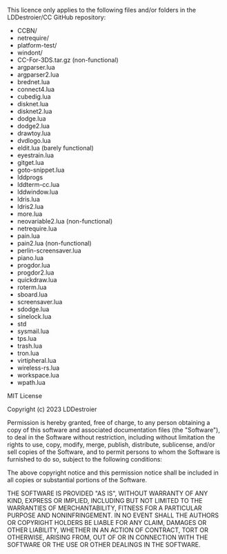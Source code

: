 This licence only applies to the following files and/or folders in the LDDestroier/CC GitHub repository:
+ CCBN/
+ netrequire/
+ platform-test/
+ windont/
+ CC-For-3DS.tar.gz (non-functional)
+ argparser.lua
+ argparser2.lua
+ brednet.lua
+ connect4.lua
+ cubedig.lua
+ disknet.lua
+ disknet2.lua
+ dodge.lua
+ dodge2.lua
+ drawtoy.lua
+ dvdlogo.lua
+ eldit.lua (barely functional)
+ eyestrain.lua
+ gitget.lua
+ goto-snippet.lua
+ lddprogs
+ lddterm-cc.lua
+ lddwindow.lua
+ ldris.lua
+ ldris2.lua
+ more.lua
+ neovariable2.lua (non-functional)
+ netrequire.lua
+ pain.lua
+ pain2.lua (non-functional)
+ perlin-screensaver.lua
+ piano.lua
+ progdor.lua
+ progdor2.lua
+ quickdraw.lua
+ roterm.lua
+ sboard.lua
+ screensaver.lua
+ sdodge.lua
+ sinelock.lua
+ std
+ sysmail.lua
+ tps.lua
+ trash.lua
+ tron.lua
+ virtipheral.lua
+ wireless-rs.lua
+ workspace.lua
+ wpath.lua

MIT License

Copyright (c) 2023 LDDestroier

Permission is hereby granted, free of charge, to any person obtaining a copy
of this software and associated documentation files (the "Software"), to deal
in the Software without restriction, including without limitation the rights
to use, copy, modify, merge, publish, distribute, sublicense, and/or sell
copies of the Software, and to permit persons to whom the Software is
furnished to do so, subject to the following conditions:

The above copyright notice and this permission notice shall be included in all
copies or substantial portions of the Software.

THE SOFTWARE IS PROVIDED "AS IS", WITHOUT WARRANTY OF ANY KIND, EXPRESS OR
IMPLIED, INCLUDING BUT NOT LIMITED TO THE WARRANTIES OF MERCHANTABILITY,
FITNESS FOR A PARTICULAR PURPOSE AND NONINFRINGEMENT. IN NO EVENT SHALL THE
AUTHORS OR COPYRIGHT HOLDERS BE LIABLE FOR ANY CLAIM, DAMAGES OR OTHER
LIABILITY, WHETHER IN AN ACTION OF CONTRACT, TORT OR OTHERWISE, ARISING FROM,
OUT OF OR IN CONNECTION WITH THE SOFTWARE OR THE USE OR OTHER DEALINGS IN THE
SOFTWARE.
